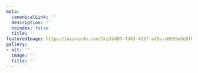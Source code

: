 ```yaml
---
meta:
  canonicalLink: ''
  description: ''
  noindex: false
  title: ''
featuredImage: https://ucarecdn.com/3ce1b407-7d43-413f-a45a-c0699ede8f8b/
gallery:
- alt: ''
  image: ''
  title: ''
---
```


<!-- Use this to force Gatsby to correctly determine optional images/file schema -->
